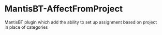 # MantisBT-AffectFromProject
MantisBT plugin which add the ability to set up assignment based on project in place of categories
